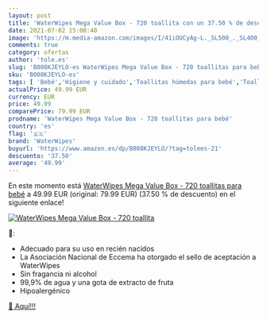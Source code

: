 ```yaml
---
layout: post
title: 'WaterWipes Mega Value Box - 720 toallita con un 37.50 % de descuento'
date: 2021-07-02 15:00:40
image: 'https://m.media-amazon.com/images/I/41iOUCyAg-L._SL500_._SL400_.jpg'
comments: true
category: ofertas
author: 'tole.es'
slug: 'B008KJEYLO-es WaterWipes Mega Value Box - 720 toallitas para bebé'
sku: 'B008KJEYLO-es'
tags: [ 'Bebé','Higiene y cuidado','Toallitas húmedas para bebé','Toallitas y accesorios para bebé','bebé','waterwipes', ]
actualPrice: 49.99 EUR
currency: EUR
price: 49.99
comparePrice: 79.99 EUR
prodname: 'WaterWipes Mega Value Box - 720 toallitas para bebé'
country: 'es'
flag: '🇪🇸'
brand: 'WaterWipes'
buyurl: 'https://www.amazon.es/dp/B008KJEYLO/?tag=tolees-21'
descuento: '37.50'
average: '49.99'
---
```


En este momento está [WaterWipes Mega Value Box - 720 toallitas para bebé](https://www.amazon.es/dp/B008KJEYLO/?tag=tolees-21) a 49.99 EUR (original: 79.99 EUR) (37.50 %  de descuento) en el siguiente enlace!

[![WaterWipes Mega Value Box - 720 toallita](https://m.media-amazon.com/images/I/41iOUCyAg-L._SL500_._SL400_.jpg)](https://www.amazon.es/dp/B008KJEYLO/?tag=tolees-21)

🔎:

- Adecuado para su uso en recién nacidos
- La Asociación Nacional de Eccema ha otorgado el sello de aceptación a WaterWipes
- Sin fragancia ni alcohol
- 99,9% de agua y una gota de extracto de fruta
- Hipoalergénico

[🛒 Aquí!!!](https://www.amazon.es/dp/B008KJEYLO/?tag=tolees-21)
